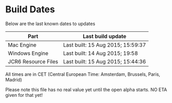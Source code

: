 # Build Dates

Below are the last known dates to updates

Part | Last build update
-----|-----
Mac Engine | Last built: 15 Aug 2015; 15:59:37
Windows Engine | Last built: 14 Aug 2015; 19:58
JCR6 Resource Files | Last built: 15 Aug 2015; 15:44:36
All times are in CET (Central European Time: Amsterdam, Brussels, Paris, Madrid)


Please note this file has no real value yet until the open alpha starts. NO ETA given for that yet!
